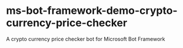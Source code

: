 # ms-bot-framework-demo-crypto-currency-price-checker
A crypto currency price checker bot for Microsoft Bot Framework
